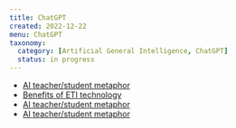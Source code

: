 ```yaml
---
title: ChatGPT
created: 2022-12-22
menu: ChatGPT
taxonomy:
  category: [Artificial General Intelligence, ChatGPT]
  status: in progress
---
```


* [AI teacher/student metaphor](ai-teacher-student-metaphor/article.md)
* [Benefits of ETI technology](benefits-of-eti-technology/article.md)
* [AI teacher/student metaphor](big-bang-to-computronium/article.md)
* [AI teacher/student metaphor](multi-dimensional-time/article.md)
